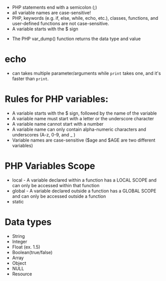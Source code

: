 - PHP statements end with a semicolon (;)
- all variable names are case-sensitive!
- PHP, keywords (e.g. if, else, while, echo, etc.), classes, functions, and user-defined functions are not case-sensitive.
- A variable starts with the $ sign

* The PHP var_dump() function returns the data type and value

# echo

- can takes multiple parameter/arguments while `print` takes one, and it's faster than `print`.

# Rules for PHP variables:

- A variable starts with the $ sign, followed by the name of the variable
- A variable name must start with a letter or the underscore character
- A variable name cannot start with a number
- A variable name can only contain alpha-numeric characters and underscores (A-z, 0-9, and \_ )
- Variable names are case-sensitive ($age and $AGE are two different variables)

# PHP Variables Scope

- local - A variable declared within a function has a LOCAL SCOPE and can only be accessed within that function
- global - A variable declared outside a function has a GLOBAL SCOPE and can only be accessed outside a function
- static

# Data types

- String
- Integer
- Float (ex. 1.5)
- Boolean(true/false)
- Array
- Object
- NULL
- Resource
